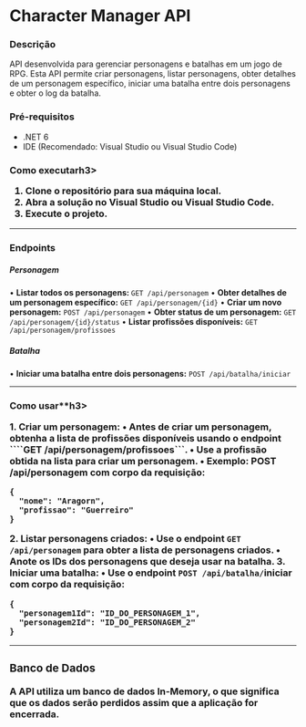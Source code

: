 <h1><b>Character Manager API</b></h1>
  
<h3><b>Descrição</b></h3>

<p>API desenvolvida para gerenciar personagens e batalhas em um jogo de RPG. Esta API permite criar personagens, listar personagens, obter detalhes de um personagem específico, iniciar uma batalha entre dois personagens e obter o log da batalha.</p>

<h3><b>Pré-requisitos</b></h3>

* .NET 6
* IDE (Recomendado: Visual Studio ou Visual Studio Code)

<h3><b>Como executar</b>h3>

1.	Clone o repositório para sua máquina local.
2.	Abra a solução no Visual Studio ou Visual Studio Code.
3.	Execute o projeto.

________________________________________

<h3><b>Endpoints</b></h3>

<h5><b>Personagem</b></h5>

•	<b>Listar todos os personagens: </b> ```GET /api/personagem```
•	<b>Obter detalhes de um personagem específico:</b> ```GET /api/personagem/{id}```
•	<b>Criar um novo personagem:</b> ```POST /api/personagem```
•	<b>Obter status de um personagem:</b> ```GET /api/personagem/{id}/status```
•	<b>Listar profissões disponíveis:</b> ```GET /api/personagem/profissoes```

<h5><b>Batalha</b></h5>

•	<b>Iniciar uma batalha entre dois personagens:</b> ```POST /api/batalha/iniciar```

________________________________________

<h3><b>Como usar**</</b>h3>

<b>1. Criar um personagem:</b>
•	Antes de criar um personagem, obtenha a lista de profissões disponíveis usando o endpoint ````GET /api/personagem/profissoes```.
•	Use a profissão obtida na lista para criar um personagem.
•	Exemplo: <b>POST /api/personagem com corpo da requisição:</b>

```
{
  "nome": "Aragorn",
  "profissao": "Guerreiro"
}
```

<b>2. Listar personagens criados:</b>
•	Use o endpoint ```GET /api/personagem``` para obter a lista de personagens criados.
•	Anote os IDs dos personagens que deseja usar na batalha.
<b>3. Iniciar uma batalha:</b>
•	Use o endpoint ```POST /api/batalha/```iniciar com corpo da requisição:

```
{
  "personagem1Id": "ID_DO_PERSONAGEM_1",
  "personagem2Id": "ID_DO_PERSONAGEM_2"
}
```

________________________________________

<h3><b>Banco de Dados</b></h3>

A API utiliza um banco de dados In-Memory, o que significa que os dados serão perdidos assim que a aplicação for encerrada.




